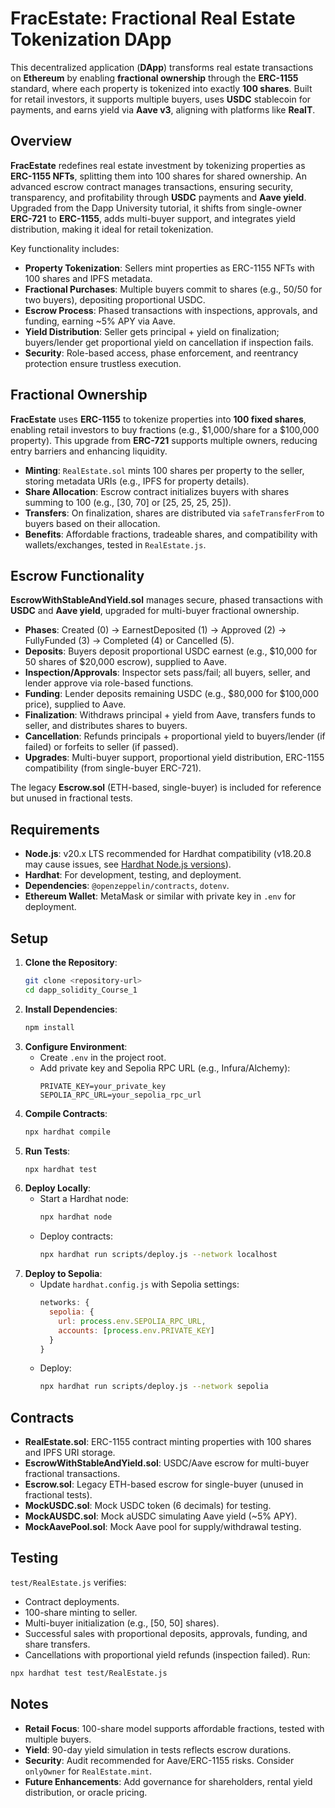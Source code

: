 # FracEstate: Fractional Real Estate Tokenization DApp

This decentralized application (**DApp**) transforms real estate transactions on **Ethereum** by enabling **fractional ownership** through the **ERC-1155** standard, where each property is tokenized into exactly **100 shares**. Built for retail investors, it supports multiple buyers, uses **USDC** stablecoin for payments, and earns yield via **Aave v3**, aligning with platforms like **RealT**.

## Overview

**FracEstate** redefines real estate investment by tokenizing properties as **ERC-1155 NFTs**, splitting them into 100 shares for shared ownership. An advanced escrow contract manages transactions, ensuring security, transparency, and profitability through **USDC** payments and **Aave yield**. Upgraded from the Dapp University tutorial, it shifts from single-owner **ERC-721** to **ERC-1155**, adds multi-buyer support, and integrates yield distribution, making it ideal for retail tokenization.

Key functionality includes:
- **Property Tokenization**: Sellers mint properties as ERC-1155 NFTs with 100 shares and IPFS metadata.
- **Fractional Purchases**: Multiple buyers commit to shares (e.g., 50/50 for two buyers), depositing proportional USDC.
- **Escrow Process**: Phased transactions with inspections, approvals, and funding, earning ~5% APY via Aave.
- **Yield Distribution**: Seller gets principal + yield on finalization; buyers/lender get proportional yield on cancellation if inspection fails.
- **Security**: Role-based access, phase enforcement, and reentrancy protection ensure trustless execution.

## Fractional Ownership

**FracEstate** uses **ERC-1155** to tokenize properties into **100 fixed shares**, enabling retail investors to buy fractions (e.g., $1,000/share for a $100,000 property). This upgrade from **ERC-721** supports multiple owners, reducing entry barriers and enhancing liquidity.

- **Minting**: `RealEstate.sol` mints 100 shares per property to the seller, storing metadata URIs (e.g., IPFS for property details).
- **Share Allocation**: Escrow contract initializes buyers with shares summing to 100 (e.g., [30, 70] or [25, 25, 25, 25]).
- **Transfers**: On finalization, shares are distributed via `safeTransferFrom` to buyers based on their allocation.
- **Benefits**: Affordable fractions, tradeable shares, and compatibility with wallets/exchanges, tested in `RealEstate.js`.

## Escrow Functionality

**EscrowWithStableAndYield.sol** manages secure, phased transactions with **USDC** and **Aave yield**, upgraded for multi-buyer fractional ownership.

- **Phases**: Created (0) → EarnestDeposited (1) → Approved (2) → FullyFunded (3) → Completed (4) or Cancelled (5).
- **Deposits**: Buyers deposit proportional USDC earnest (e.g., $10,000 for 50 shares of $20,000 escrow), supplied to Aave.
- **Inspection/Approvals**: Inspector sets pass/fail; all buyers, seller, and lender approve via role-based functions.
- **Funding**: Lender deposits remaining USDC (e.g., $80,000 for $100,000 price), supplied to Aave.
- **Finalization**: Withdraws principal + yield from Aave, transfers funds to seller, and distributes shares to buyers.
- **Cancellation**: Refunds principals + proportional yield to buyers/lender (if failed) or forfeits to seller (if passed).
- **Upgrades**: Multi-buyer support, proportional yield distribution, ERC-1155 compatibility (from single-buyer ERC-721).

The legacy **Escrow.sol** (ETH-based, single-buyer) is included for reference but unused in fractional tests.

## Requirements

- **Node.js**: v20.x LTS recommended for Hardhat compatibility (v18.20.8 may cause issues, see [Hardhat Node.js versions](https://hardhat.org/nodejs-versions)).
- **Hardhat**: For development, testing, and deployment.
- **Dependencies**: `@openzeppelin/contracts`, `dotenv`.
- **Ethereum Wallet**: MetaMask or similar with private key in `.env` for deployment.

## Setup

1. **Clone the Repository**:
   ```bash
   git clone <repository-url>
   cd dapp_solidity_Course_1
   ```
2. **Install Dependencies**:
   ```bash
   npm install
   ```
3. **Configure Environment**:
   - Create `.env` in the project root.
   - Add private key and Sepolia RPC URL (e.g., Infura/Alchemy):
     ```env
     PRIVATE_KEY=your_private_key
     SEPOLIA_RPC_URL=your_sepolia_rpc_url
     ```
4. **Compile Contracts**:
   ```bash
   npx hardhat compile
   ```
5. **Run Tests**:
   ```bash
   npx hardhat test
   ```
6. **Deploy Locally**:
   - Start a Hardhat node:
     ```bash
     npx hardhat node
     ```
   - Deploy contracts:
     ```bash
     npx hardhat run scripts/deploy.js --network localhost
     ```
7. **Deploy to Sepolia**:
   - Update `hardhat.config.js` with Sepolia settings:
     ```javascript
     networks: {
       sepolia: {
         url: process.env.SEPOLIA_RPC_URL,
         accounts: [process.env.PRIVATE_KEY]
       }
     }
     ```
   - Deploy:
     ```bash
     npx hardhat run scripts/deploy.js --network sepolia
     ```

## Contracts

- **RealEstate.sol**: ERC-1155 contract minting properties with 100 shares and IPFS URI storage.
- **EscrowWithStableAndYield.sol**: USDC/Aave escrow for multi-buyer fractional transactions.
- **Escrow.sol**: Legacy ETH-based escrow for single-buyer (unused in fractional tests).
- **MockUSDC.sol**: Mock USDC token (6 decimals) for testing.
- **MockAUSDC.sol**: Mock aUSDC simulating Aave yield (~5% APY).
- **MockAavePool.sol**: Mock Aave pool for supply/withdrawal testing.

## Testing

`test/RealEstate.js` verifies:
- Contract deployments.
- 100-share minting to seller.
- Multi-buyer initialization (e.g., [50, 50] shares).
- Successful sales with proportional deposits, approvals, funding, and share transfers.
- Cancellations with proportional yield refunds (inspection failed).
Run:
```bash
npx hardhat test test/RealEstate.js
```

## Notes

- **Retail Focus**: 100-share model supports affordable fractions, tested with multiple buyers.
- **Yield**: 90-day yield simulation in tests reflects escrow durations.
- **Security**: Audit recommended for Aave/ERC-1155 risks. Consider `onlyOwner` for `RealEstate.mint`.
- **Future Enhancements**: Add governance for shareholders, rental yield distribution, or oracle pricing.